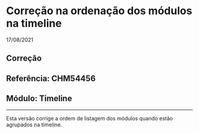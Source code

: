 # Correção na ordenação dos módulos na timeline
17/08/2021
## Correção
## Referência: CHM54456
## Módulo: Timeline
***

Esta versão corrige a ordem de listagem dos módulos quando estão agrupados na timeline.
